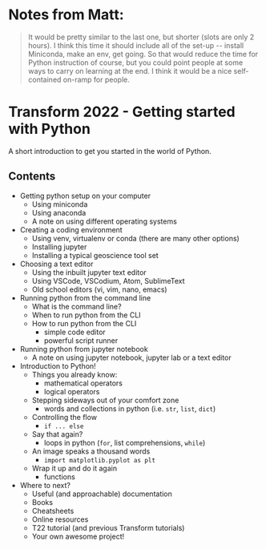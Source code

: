 # Notes from Matt:
> It would be pretty similar to the last one, but shorter (slots are only 2 hours). I think this time it should include all of the set-up -- install Miniconda, make an env, get going. So that would reduce the time for Python instruction of course, but you could point people at some ways to carry on learning at the end. I think it would be a nice self-contained on-ramp for people.

# Transform 2022 - Getting started with Python

A short introduction to get you started in the world of Python.

## Contents

- Getting python setup on your computer
  - Using miniconda
  - Using anaconda
  - A note on using different operating systems
- Creating a coding environment
  - Using venv, virtualenv or conda (there are many other options)
  - Installing jupyter
  - Installing a typical geoscience tool set
- Choosing a text editor
  - Using the inbuilt jupyter text editor
  - Using VSCode, VSCodium, Atom, SublimeText
  - Old school editors (vi, vim, nano, emacs)
- Running python from the command line
  - What is the command line?
  - When to run python from the CLI
  - How to run python from the CLI
    - simple code editor
    - powerful script runner
- Running python from jupyter notebook
  - A note on using jupyter notebook, jupyter lab or a text editor
- Introduction to Python!
  - Things you already know:
    - mathematical operators
    - logical operators
  - Stepping sideways out of your comfort zone
    - words and collections in python (i.e. `str`, `list`, `dict`)
  - Controlling the flow
    - `if ... else`
  - Say that again?
    - loops in python (`for`, list comprehensions, `while`)
  - An image speaks a thousand words
    - `import matplotlib.pyplot as plt`
  - Wrap it up and do it again
    - functions
- Where to next?
  - Useful (and approachable) documentation
  - Books
  - Cheatsheets
  - Online resources
  - T22 tutorial (and previous Transform tutorials)
  - Your own awesome project!
